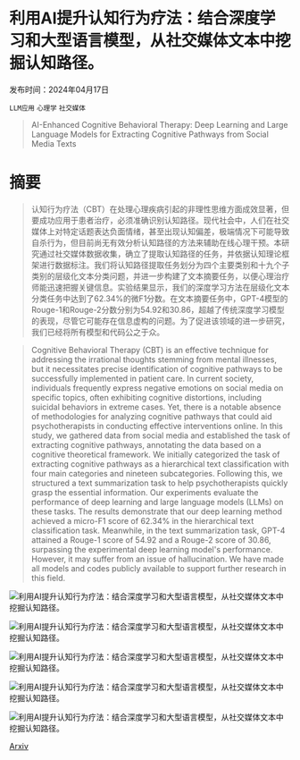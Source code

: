 # 利用AI提升认知行为疗法：结合深度学习和大型语言模型，从社交媒体文本中挖掘认知路径。

发布时间：2024年04月17日

`LLM应用` `心理学` `社交媒体`

> AI-Enhanced Cognitive Behavioral Therapy: Deep Learning and Large Language Models for Extracting Cognitive Pathways from Social Media Texts

# 摘要

> 认知行为疗法（CBT）在处理心理疾病引起的非理性思维方面成效显著，但要成功应用于患者治疗，必须准确识别认知路径。现代社会中，人们在社交媒体上对特定话题表达负面情绪，甚至出现认知偏差，极端情况下可能导致自杀行为，但目前尚无有效分析认知路径的方法来辅助在线心理干预。本研究通过社交媒体数据收集，确立了提取认知路径的任务，并依据认知理论框架进行数据标注。我们将认知路径提取任务划分为四个主要类别和十九个子类别的层级化文本分类问题，并进一步构建了文本摘要任务，以便心理治疗师能迅速把握关键信息。实验结果显示，我们的深度学习方法在层级化文本分类任务中达到了62.34%的微F1分数。在文本摘要任务中，GPT-4模型的Rouge-1和Rouge-2分数分别为54.92和30.86，超越了传统深度学习模型的表现，尽管它可能存在信息虚构的问题。为了促进该领域的进一步研究，我们已经将所有模型和代码公之于众。

> Cognitive Behavioral Therapy (CBT) is an effective technique for addressing the irrational thoughts stemming from mental illnesses, but it necessitates precise identification of cognitive pathways to be successfully implemented in patient care. In current society, individuals frequently express negative emotions on social media on specific topics, often exhibiting cognitive distortions, including suicidal behaviors in extreme cases. Yet, there is a notable absence of methodologies for analyzing cognitive pathways that could aid psychotherapists in conducting effective interventions online. In this study, we gathered data from social media and established the task of extracting cognitive pathways, annotating the data based on a cognitive theoretical framework. We initially categorized the task of extracting cognitive pathways as a hierarchical text classification with four main categories and nineteen subcategories. Following this, we structured a text summarization task to help psychotherapists quickly grasp the essential information. Our experiments evaluate the performance of deep learning and large language models (LLMs) on these tasks. The results demonstrate that our deep learning method achieved a micro-F1 score of 62.34% in the hierarchical text classification task. Meanwhile, in the text summarization task, GPT-4 attained a Rouge-1 score of 54.92 and a Rouge-2 score of 30.86, surpassing the experimental deep learning model's performance. However, it may suffer from an issue of hallucination. We have made all models and codes publicly available to support further research in this field.

![利用AI提升认知行为疗法：结合深度学习和大型语言模型，从社交媒体文本中挖掘认知路径。](../../../paper_images/2404.11449/x1.png)

![利用AI提升认知行为疗法：结合深度学习和大型语言模型，从社交媒体文本中挖掘认知路径。](../../../paper_images/2404.11449/x2.png)

![利用AI提升认知行为疗法：结合深度学习和大型语言模型，从社交媒体文本中挖掘认知路径。](../../../paper_images/2404.11449/Distribution_of_Content_and_Summary_Length.png)

![利用AI提升认知行为疗法：结合深度学习和大型语言模型，从社交媒体文本中挖掘认知路径。](../../../paper_images/2404.11449/x3.png)

![利用AI提升认知行为疗法：结合深度学习和大型语言模型，从社交媒体文本中挖掘认知路径。](../../../paper_images/2404.11449/x4.png)

[Arxiv](https://arxiv.org/abs/2404.11449)